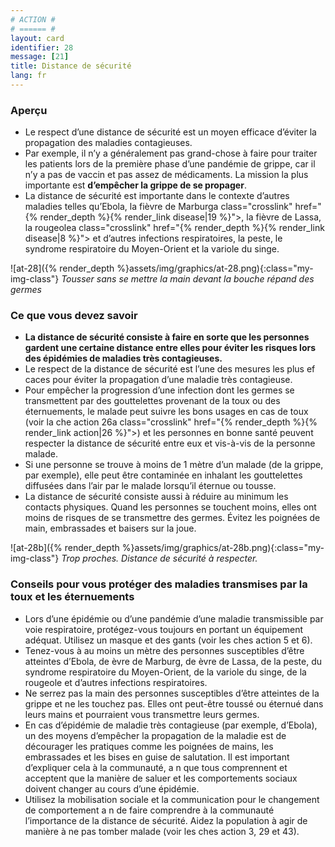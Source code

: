 ```yaml
---
# ACTION #
# ====== #
layout: card
identifier: 28
message: [21]
title: Distance de sécurité
lang: fr
---
```


### Aperçu

- Le respect d’une distance de sécurité est un moyen efficace d’éviter la propagation des maladies contagieuses.
- Par exemple, il n’y a généralement pas grand-chose à faire pour traiter les patients lors de la première phase d’une pandémie de grippe, car il n’y a pas de vaccin et pas assez de médicaments. La mission la plus importante est **d’empêcher la grippe de se propager**.
- La distance de sécurité est importante dans le contexte d’autres maladies telles qu’Ebola<a class="crosslink" href="{% render_depth %}{% render_link disease|17 %}"><i class="fas fa-external-link-alt" aria-hidden="true"></i></a>, la fièvre de Marburga class="crosslink" href="{% render_depth %}{% render_link disease|19 %}"><i class="fas fa-external-link-alt" aria-hidden="true"></i></a>, la fièvre de Lassa<a class="crosslink" href="{% render_depth %}{% render_link disease|18 %}"><i class="fas fa-external-link-alt" aria-hidden="true"></i></a>, la rougeolea class="crosslink" href="{% render_depth %}{% render_link disease|8 %}"><i class="fas fa-external-link-alt" aria-hidden="true"></i></a> et d’autres infections respiratoires, la peste<a class="crosslink" href="{% render_depth %}{% render_link disease|20 %}"><i class="fas fa-external-link-alt" aria-hidden="true"></i></a>, le syndrome respiratoire du Moyen-Orient<a class="crosslink" href="{% render_depth %}{% render_link disease|24 %}"><i class="fas fa-external-link-alt" aria-hidden="true"></i></a> et la variole du singe<a class="crosslink" href="{% render_depth %}{% render_link disease|25 %}"><i class="fas fa-external-link-alt" aria-hidden="true"></i></a>.

![at-28]({% render_depth %}assets/img/graphics/at-28.png){:class="my-img-class"}
*Tousser sans se mettre la main devant la bouche répand des germes*

### Ce que vous devez savoir

- **La distance de sécurité consiste à faire en sorte que les personnes gardent une certaine distance entre elles pour éviter les risques lors des épidémies de maladies très contagieuses.**
- Le respect de la distance de sécurité est l’une des mesures les plus ef caces pour éviter la propagation d’une maladie très contagieuse.
- Pour empêcher la progression d’une infection dont les germes se transmettent par des gouttelettes provenant de la toux ou des éternuements, le malade peut suivre les bons usages en cas de toux (voir la  che action 26a class="crosslink" href="{% render_depth %}{% render_link action|26 %}"><i class="fas fa-external-link-alt" aria-hidden="true"></i></a>) et les personnes en bonne santé peuvent respecter la distance de sécurité entre eux et vis-à-vis de la personne malade.
- Si une personne se trouve à moins de 1 mètre d’un malade (de la grippe, par exemple), elle peut être contaminée en inhalant les gouttelettes diffusées dans l’air par le malade lorsqu’il éternue ou tousse.
- La distance de sécurité consiste aussi à réduire au minimum les contacts physiques. Quand les personnes se touchent moins, elles ont moins de risques de se transmettre des germes. Évitez les poignées de main, embrassades et baisers sur la joue.

![at-28b]({% render_depth %}assets/img/graphics/at-28b.png){:class="my-img-class"}
*Trop proches. Distance de sécurité à respecter.*

### Conseils pour vous protéger des maladies transmises par la toux et les éternuements

 - Lors d’une épidémie ou d’une pandémie d’une maladie transmissible par voie respiratoire, protégez-vous toujours en portant un équipement adéquat. Utilisez un masque et des gants (voir les  ches action 5<a class="crosslink" href="{% render_depth %}{% render_link action|5 %}"><i class="fas fa-external-link-alt" aria-hidden="true"></i></a> et 6<a class="crosslink" href="{% render_depth %}{% render_link action|6 %}"><i class="fas fa-external-link-alt" aria-hidden="true"></i></a>).
- Tenez-vous à au moins un mètre des personnes susceptibles d’être atteintes d’Ebola<a class="crosslink" href="{% render_depth %}{% render_link disease|17 %}"><i class="fas fa-external-link-alt" aria-hidden="true"></i></a>, de  èvre de Marburg<a class="crosslink" href="{% render_depth %}{% render_link disease|19 %}"><i class="fas fa-external-link-alt" aria-hidden="true"></i></a>, de  èvre de Lassa<a class="crosslink" href="{% render_depth %}{% render_link disease|18 %}"><i class="fas fa-external-link-alt" aria-hidden="true"></i></a>, de la peste<a class="crosslink" href="{% render_depth %}{% render_link disease|20 %}"><i class="fas fa-external-link-alt" aria-hidden="true"></i></a>, du syndrome respiratoire du Moyen-Orient<a class="crosslink" href="{% render_depth %}{% render_link disease|24 %}"><i class="fas fa-external-link-alt" aria-hidden="true"></i></a>, de la variole du singe<a class="crosslink" href="{% render_depth %}{% render_link disease|25 %}"><i class="fas fa-external-link-alt" aria-hidden="true"></i></a>, de la rougeole<a class="crosslink" href="{% render_depth %}{% render_link disease|8 %}"><i class="fas fa-external-link-alt" aria-hidden="true"></i></a> et d’autres infections respiratoires.
- Ne serrez pas la main des personnes susceptibles d’être atteintes de la grippe et ne les touchez pas. Elles ont peut-être toussé ou éternué dans leurs mains et pourraient vous transmettre leurs germes.
- En cas d’épidémie de maladie très contagieuse (par exemple, d’Ebola), un des moyens d’empêcher
la propagation de la maladie est de décourager les pratiques comme les poignées de mains, les embrassades et les bises en guise de salutation. Il est important d’expliquer cela à la communauté, a n que tous comprennent et acceptent que la manière de saluer et les comportements sociaux doivent changer au cours d’une épidémie.
- Utilisez la mobilisation sociale et la communication pour le changement de comportement a n de faire comprendre à la communauté l’importance de la distance de sécurité. Aidez la population à agir de manière à ne pas tomber malade (voir les  ches action 3<a class="crosslink" href="{% render_depth %}{% render_link action|3 %}"><i class="fas fa-external-link-alt" aria-hidden="true"></i></a>, 29<a class="crosslink" href="{% render_depth %}{% render_link action|29 %}"><i class="fas fa-external-link-alt" aria-hidden="true"></i></a> et 43<a class="crosslink" href="{% render_depth %}{% render_link action|43 %}"><i class="fas fa-external-link-alt" aria-hidden="true"></i></a>).
